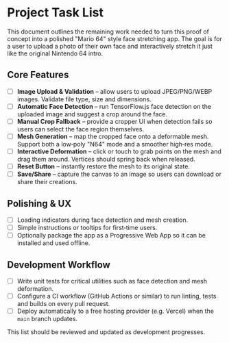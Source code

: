 # Project Task List

This document outlines the remaining work needed to turn this proof of concept into a polished "Mario 64" style face stretching app. The goal is for a user to upload a photo of their own face and interactively stretch it just like the original Nintendo 64 intro.

## Core Features

- [ ] **Image Upload & Validation** – allow users to upload JPEG/PNG/WEBP images. Validate file type, size and dimensions.
- [ ] **Automatic Face Detection** – run TensorFlow.js face detection on the uploaded image and suggest a crop around the face.
- [ ] **Manual Crop Fallback** – provide a cropper UI when detection fails so users can select the face region themselves.
- [ ] **Mesh Generation** – map the cropped face onto a deformable mesh. Support both a low‑poly "N64" mode and a smoother high‑res mode.
- [ ] **Interactive Deformation** – click or touch to grab points on the mesh and drag them around. Vertices should spring back when released.
- [ ] **Reset Button** – instantly restore the mesh to its original state.
- [ ] **Save/Share** – capture the canvas to an image so users can download or share their creations.

## Polishing & UX

- [ ] Loading indicators during face detection and mesh creation.
- [ ] Simple instructions or tooltips for first‑time users.
- [ ] Optionally package the app as a Progressive Web App so it can be installed and used offline.

## Development Workflow

- [ ] Write unit tests for critical utilities such as face detection and mesh deformation.
- [ ] Configure a CI workflow (GitHub Actions or similar) to run linting, tests and builds on every pull request.
- [ ] Deploy automatically to a free hosting provider (e.g. Vercel) when the `main` branch updates.

This list should be reviewed and updated as development progresses.
